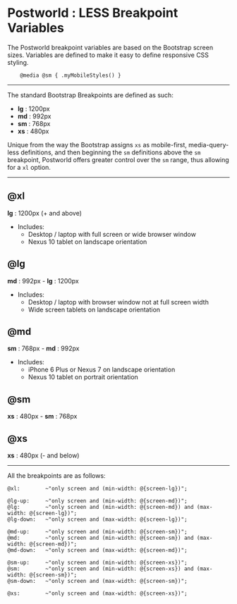 # Postworld : LESS Breakpoint Variables

The Postworld breakpoint variables are based on the Bootstrap screen sizes. Variables are defined to make it easy to define responsive CSS styling.

```less
	@media @sm { .myMobileStyles() }
```

---

The standard Bootstrap Breakpoints are defined as such:
- **lg** : 1200px
- **md** : 992px
- **sm** : 768px
- **xs** : 480px

Unique from the way the Bootstrap assigns `xs` as mobile-first, media-query-less definitions, and then beginning the `sm` definitions above the `sm` breakpoint, Postworld offers greater control over the `sm` range, thus allowing for a `xl` option.

---

## @xl
**lg** : 1200px (+ and above)
- Includes:
	+ Desktop / laptop with full screen or wide browser window
	+  Nexus 10 tablet on landscape orientation

## @lg
**md** : 992px - **lg** : 1200px
- Includes:
	+ Desktop / laptop with browser window not at full screen width
	+ Wide screen tablets on landscape orientation

## @md
**sm** : 768px - **md** : 992px
- Includes:
	+ iPhone 6 Plus or Nexus 7 on landscape orientation
	+ Nexus 10 tablet on portrait orientation

## @sm
**xs** : 480px - **sm** : 768px

## @xs
**xs** : 480px (- and below)

--- 

All the breakpoints are as follows:
```LESS
@xl:		~"only screen and (min-width: @{screen-lg})";

@lg-up:		~"only screen and (min-width: @{screen-md})";
@lg:		~"only screen and (min-width: @{screen-md}) and (max-width: @{screen-lg})";
@lg-down:	~"only screen and (max-width: @{screen-lg})";

@md-up:		~"only screen and (min-width: @{screen-sm})";
@md:		~"only screen and (min-width: @{screen-sm}) and (max-width: @{screen-md})";
@md-down:	~"only screen and (max-width: @{screen-md})";

@sm-up:		~"only screen and (min-width: @{screen-xs})";
@sm:		~"only screen and (min-width: @{screen-xs}) and (max-width: @{screen-sm})";
@sm-down:	~"only screen and (max-width: @{screen-sm})";

@xs:		~"only screen and (max-width: @{screen-xs})";
```

